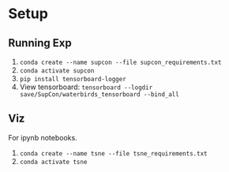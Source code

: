 # Setup
## Running Exp
1. `conda create --name supcon --file supcon_requirements.txt`
2. `conda activate supcon`
3. `pip install tensorboard-logger`
4. View tensorboard: `tensorboard --logdir save/SupCon/waterbirds_tensorboard --bind_all`
## Viz
For ipynb notebooks.
1. `conda create --name tsne --file tsne_requirements.txt`
2. `conda activate tsne`
